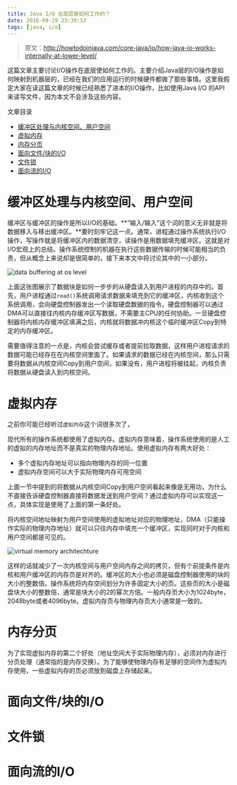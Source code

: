 ```yaml
---
title: Java I/O 在底层是如何工作的？
date: 2016-09-29 23:39:53
tags: [java, i/o]
---
```


> 原文：http://howtodoinjava.com/core-java/io/how-java-io-works-internally-at-lower-level/

这篇文章主要讨论I/O操作在底层使如何工作的。主要介绍Java层的I/O操作是如何映射到机器层的，已经在我们的应用运行的时候硬件都做了那些事情。这里我假定大家在读这篇文章的时候已经熟悉了进本的I/O操作，比如使用Java I/O 的API来读写文件，因为本文不会涉及这些内容。

文章目录

- [缓冲区处理与内核空间、用户空间](#缓冲区处理与内核空间、用户空间)
- [虚拟内存](#虚拟内存)
- [内存分页](#内存分页)
- [面向文件/块的I/O](#面向文件/块的I/O)
- [文件锁](#文件锁)
- [面向流的I/O](#面向流的I/O)

# 缓冲区处理与内核空间、用户空间

缓冲区与缓冲区的操作是所以I/O的基础。**“输入/输入”这个词的意义无非就是将数据移入与移出缓冲区。**要时刻牢记这一点。通常，进程通过操作系统执行I/O操作，写操作就是将缓冲区内的数据清空，读操作是用数据填充缓冲区。这就是对I/O宏观上的总结。操作系统控制的机器在执行这些数据传输的时候可能相当的负责，但从概念上来说却是很简单的，接下来本文中将讨论其中的一小部分。

![data buffering at os level](data-buffering-at-os-level.png)

上面这张图展示了数据块是如何一步步的从硬盘读入到用户进程的内存中的。首先，用户进程通过`read()`系统调用请求数据来填充到它的缓冲区，内核收到这个系统调用，会向硬盘控制器发出一个读取硬盘数据的指令。硬盘控制器可以通过DMA可以直接往内核内存缓冲区写数据，不需要主CPU的任何协助。一旦硬盘控制器将内核内存缓冲区填满之后，内核就将数据冲内核这个临时缓冲区Copy到特定的内存缓冲区。

需要值得注意的一点是，内核会尝试缓存或者提前拉取数据，这样用户进程请求的数据可能已经存在在内核空间里面了。如果请求的数据已经在内核空间，那么只需要将数据从内核空间Copy到用户空间，如果没有，用户进程将被挂起，内核负责将数据从硬盘读入到内核空间。

# 虚拟内存

之前你可能已经听过`虚拟内存`这个词很多次了，

现代所有的操作系统都使用了虚拟内存。虚拟内存意味着，操作系统使用的是人工的虚拟的内存地址而不是真实的物理内存地址。使用虚拟内存有两大好处：

- 多个虚拟内存地址可以指向物理内存的同一位置
- 虚拟内存空间可以大于实际物理内存可用空间

上面一节中提到的将数据从内核空间Copy到用户空间看起来像是无用功，为什么不直接告诉硬盘控制器直接将数据发送到用户空间？通过虚拟内存可以实现这一点，具体实现是使用了上面的第一条好处。

将内核空间地址映射为用户空间使用的虚拟地址对应的物理地址，DMA（只能操作实际的物理内存地址）就可以只往内存中填充一个缓冲区，实现同时对于内核和用户空间都是可见的。

![virtual memory architechture](virtual-memory-architechture.png)

这样的话就减少了一次内核空间与用户空间内存之间的拷贝，但有个前提条件是内核和用户缓冲区的内存页是对齐的。缓冲区的大小也必须是磁盘控制器使用的块的大小的整数倍。操作系统将内存空间划分为许多固定大小的页。这些页的大小是磁盘块大小的整数倍，通常是块大小的2的幂次方倍。一般内存页大小为1024byte，2048byte或者4096byte。虚拟内存页与物理内存页大小通常是一致的。

# 内存分页
为了实现虚拟内存的第二个好处（地址空间大于实际物理内存），必须对内存进行分页处理（通常指的是内存交换）。为了能够使物理内存有足够的空间作为虚拟内存使用，一些虚拟内存的页必须放到磁盘上存储起来。
# 面向文件/块的I/O
# 文件锁
# 面向流的I/O